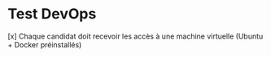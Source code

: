 # Test DevOps

[x] Chaque candidat doit recevoir les accès à une machine virtuelle (Ubuntu + Docker préinstallés)
